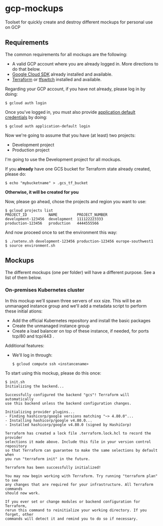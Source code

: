 # gcp-mockups
Toolset for quickly create and destroy different mockups for personal use on GCP

## Requirements
The common requirements for all mockups are the following:
- A valid GCP account where you are already logged in. More directions to do that below.
- [Google Cloud SDK](https://cloud.google.com/sdk) already installed and available.
- [Terraform](https://www.terraform.io/) or [tfswitch](https://tfswitch.warrensbox.com/) installed and available.

Regarding your GCP account, if you have not already, please log in by doing:
```Shell
$ gcloud auth login
```

Once you've logged in, you must also provide [application default credentials](https://cloud.google.com/docs/authentication/application-default-credentials) by doing:
```Shell
$ gcloud auth application-default login
```

Now we're going to assume that you have (at least) two projects:
- Development project
- Production project

I'm going to use the Development project for all mockups.

If you **already** have one GCS bucket for Terraform state already created, please do:
```Shell
$ echo "mybucketname" > .gcs_tf_bucket
```
**Otherwise, it will be created for you**

Now, please go ahead, chose the projects and region you want to use:
```Shell
$ gcloud projects list
PROJECT_ID          NAME         PROJECT_NUMBER
development-123456  development  111122223333
production-123456   production   4444555566
```
And now proceed once to set the environment this way:
```Shell
$ ./setenv.sh development-123456 production-123456 europe-southwest1
$ source environment.sh
```

## Mockups
The different mockups (one per folder) will have a different purpose. See a list of them below.

### On-premises Kubernetes cluster
In this mockup we'll spawn three servers of xxx size.
This will be an unmanaged instance group and we'll add a metadata script to perform these initial ations:
- Add the official Kubernetes repository and install the basic packages
- Create the unmanaged instance group
- Create a load balancer on top of these instance, if needed, for ports tcp/80 and tcp/443 .

Additional features:
- We'll log in through:
   ```Shell
   $ gcloud compute ssh <instancename>
   ```

To start using this mockup, please do this once:
```Shell
$ init.sh
Initializing the backend...

Successfully configured the backend "gcs"! Terraform will automatically
use this backend unless the backend configuration changes.

Initializing provider plugins...
- Finding hashicorp/google versions matching "~> 4.80.0"...
- Installing hashicorp/google v4.80.0...
- Installed hashicorp/google v4.80.0 (signed by HashiCorp)

Terraform has created a lock file .terraform.lock.hcl to record the provider
selections it made above. Include this file in your version control repository
so that Terraform can guarantee to make the same selections by default when
you run "terraform init" in the future.

Terraform has been successfully initialized!

You may now begin working with Terraform. Try running "terraform plan" to see
any changes that are required for your infrastructure. All Terraform commands
should now work.

If you ever set or change modules or backend configuration for Terraform,
rerun this command to reinitialize your working directory. If you forget, other
commands will detect it and remind you to do so if necessary.
```
